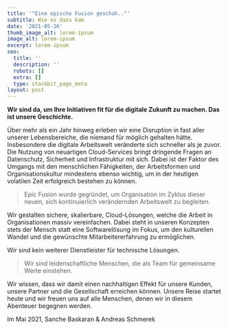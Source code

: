 ```yaml
---
title: '"Eine epische Fusion geschah.."'
subtitle: Wie es dazu kam
date: '2021-05-26'
thumb_image_alt: lorem-ipsum
image_alt: lorem-ipsum
excerpt: lorem-ipsum
seo:
  title: ''
  description: ''
  robots: []
  extra: []
  type: stackbit_page_meta
layout: post
---
```

**Wir sind da, um Ihre Initiativen fit für die digitale Zukunft zu machen. Das ist unsere Geschichte.**

Über mehr als ein Jahr hinweg erleben wir eine Disruption in fast aller unserer Lebensbereiche, die niemand für möglich gehalten hätte. Insbesondere die digitale Arbeitswelt veränderte sich schneller als je zuvor. Die Nutzung von neuartigen Cloud-Services bringt dringende Fragen an Datenschutz, Sicherheit und Infrastruktur mit sich. Dabei ist der Faktor des Umgangs mit den menschlichen Fähigkeiten, der Arbeitsformen und Organisationskultur mindestens ebenso wichtig, um in der heutigen volatilen Zeit erfolgreich bestehen zu können.

> Epic Fusion wurde gegründet, um Organisation im Zyklus dieser neuen, sich kontinuierlich verändernden Arbeitswelt zu begleiten.

Wir gestalten sichere, skalierbare, Cloud-Lösungen, welche die Arbeit in Organisationen massiv vereinfachen. Dabei steht in unseren Konzepten stets der Mensch statt eine Softwarelösung im Fokus, um den kulturellen Wandel und die gewünschte Mitarbeitererfahrung zu ermöglichen.

Wir sind kein weiterer Dienstleister für technische Lösungen.

> Wir sind leidenschaftliche Menschen, die als Team für gemeinsame Werte einstehen.

Wir wissen, dass wir damit einen nachhaltigen Effekt für unsere Kunden, unsere Partner und die Gesellschaft erreichen können. Unsere Reise startet heute und wir freuen uns auf alle Menschen, denen wir in diesem Abenteuer begegnen werden. 

Im Mai 2021, Sanche Baskaran & Andreas Schmerek
